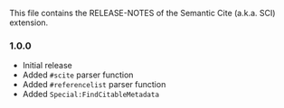 This file contains the RELEASE-NOTES of the Semantic Cite (a.k.a. SCI) extension.

### 1.0.0

* Initial release
* Added `#scite` parser function
* Added `#referencelist` parser function
* Added `Special:FindCitableMetadata`
